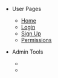 - User Pages

  - [Home](/)
  - [Login](login.md)
  - [Sign Up](signup.md)
  - [Permissions](permissions.md)

- Admin Tools

  - 
  - 


